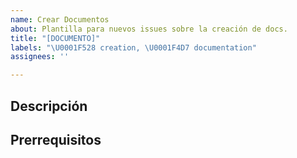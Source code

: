 ```yaml
---
name: Crear Documentos
about: Plantilla para nuevos issues sobre la creación de docs.
title: "[DOCUMENTO]"
labels: "\U0001F528 creation, \U0001F4D7 documentation"
assignees: ''

---
```


## Descripción

## Prerrequisitos
